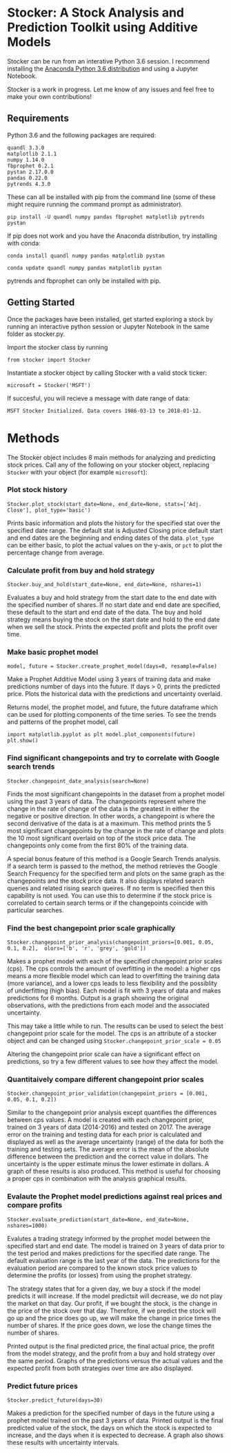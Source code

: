 # Stocker: A Stock Analysis and Prediction Toolkit using Additive Models 

Stocker can be run from an interative Python 3.6 session. I recommend 
installing the [Anaconda Python 3.6 distribution](https://www.anaconda.com/download/)
and using a Jupyter Notebook. 
 
Stocker is a work in progress. Let me know of any issues and feel 
free to make your own contributions! 

## Requirements 

Python 3.6 and the following packages are required:

	quandl 3.3.0
	matplotlib 2.1.1
	numpy 1.14.0
	fbprophet 0.2.1
	pystan 2.17.0.0
	pandas 0.22.0
	pytrends 4.3.0

These can all be installed with pip from the command line
(some of these might require running the command prompt as 
administrator). 

`pip install -U quandl numpy pandas fbprophet matplotlib pytrends pystan`

If pip does not work and you have the Anaconda 
distribution, try installing with conda:

`conda install quandl numpy pandas matplotlib pystan`

`conda update quandl numpy pandas matplotlib pystan`

pytrends and fbprophet can only be installed with pip. 

## Getting Started

Once the packages have been installed, get started exploring a stock 
by running an interactive python session or Jupyter Notebook in the same
folder as stocker.py. 

Import the stocker class by running

`from stocker import Stocker`

Instantiate a stocker object by calling Stocker with a valid stock ticker:

`microsoft = Stocker('MSFT')`

If succesful, you will recieve a message with date range of data:

`MSFT Stocker Initialized. Data covers 1986-03-13 to 2018-01-12.`

# Methods

The Stocker object includes 8 main methods for analyzing and predicting 
stock prices. Call any of the following on your stocker object, replacing
`Stocker` with your object (for example `microsoft`):

### Plot stock history

`Stocker.plot_stock(start_date=None, end_date=None, stats=['Adj. Close'], plot_type='basic')`
	
Prints basic information and plots the history for the specified stat 
over the specified date range. The default stat is Adjusted Closing price
default start and end dates are the beginning and ending dates
of the data. `plot_type` can be either basic, to plot the actual values on the 
y-axis, or `pct` to plot the percentage change from average. 

### Calculate profit from buy and hold strategy

`Stocker.buy_and_hold(start_date=None, end_date=None, nshares=1)`

Evaluates a buy and hold strategy from the start date to the end date
with the specified number of shares. If no start date and end date are 
specified, these default to the start and end date of the data. The buy and
hold strategy means buying the stock on the start date and hold to the end date
when we sell the stock. Prints the expected profit and plots the profit over time. 

### Make basic prophet model

`model, future = Stocker.create_prophet_model(days=0, resample=False)`

Make a Prophet Additive Model using 3 years of training data
and make predictions number of days into the future. If days > 0, prints the 
predicted price. Plots the historical data with the predictions and uncertainty overlaid.

Returns model, the prophet model, and future, the future dataframe which can be used 
for plotting components of the time series. 
To see the trends and patterns of the prophet model, call 

`import matplotlib.pyplot as plt
model.plot_components(future)
plt.show()`

### Find significant changepoints and try to correlate with Google search trends

`Stocker.changepoint_date_analysis(search=None)`

Finds the most significant changepoints in the dataset from a prophet model 
using the past 3 years of data. The changepoints represent where the change in the
rate of change of the data is the greatest in either the negative or positive
direction. In other words, a changepoint is where the second derivative of the data 
is at a maximum. This method prints the 5 most significant changepoints by the 
change in the rate of change and plots the 10 most significant overlaid on top of the 
stock price data. The changepoints only come from the first 80% of the training data.

A special bonus feature of this method is a Google Search Trends analysis. If a search term is 
passed to the method, the method retrieves the Google Search Frequency for the specified term and plots
on the same graph as the changepoints and the stock price data. It also displays related 
search queries and related rising search queires. If no 
term is specified then this capability is not used. You can use
this to determine if the stock price is correlated to certain search terms or if the 
changepoints coincide with particular searches. 

### Find the best changepoint prior scale graphically

`Stocker.changepoint_prior_analysis(changepoint_priors=[0.001, 0.05, 0.1, 0.2], 
olors=['b', 'r', 'grey', 'gold'])`

Makes a prophet model with each of the specified changepoint prior scales (cps).
The cps controls the amount of overfitting in the model: a higher cps means a more
flexible model which can lead to overfitting the training data (more variance), 
and a lower cps leads to less flexibility and the possiblity of underfitting (high bias).
Each model is fit with 3 years of data and makes predictions for 6 months. Output is 
a graph showing the original observations, with the predictions from each model 
and the associated uncertainty.

This may take a little while to run. The results can be used to select the best 
changepoint prior scale for the model. The cps is an attribute of a stocker object 
and can be changed using `Stocker.changepoint_prior_scale = 0.05` 

Altering the changepoint prior scale can have a significant effect on predictions,
so try a few different values to see how they affect the model.

### Quantitaively compare different changepoint prior scales

`Stocker.changepoint_prior_validation(changepoint_priors = [0.001, 0.05, 0.1, 0.2])`

Similar to the changepoint prior analysis except quantifies the differences between 
cps values. A model is created with each changepoint prior, trained on 3 years of 
data (2014-2016) and tested on 2017. The average error on the training and testing
data for each prior is calculated and displayed as well as the average uncertainty
(range) of the data for both the training and testing sets. The average error is the 
mean of the absolute difference between the prediction and the correct value in dollars.
The uncertainty is the upper estimate minus the lower estimate in dollars.
A graph of these results is also produced. This method is useful for choosing
a proper cps in combination with the analysis graphical results. 

### Evalaute the Prophet model predictions against real prices and compare profits

`Stocker.evaluate_prediction(start_date=None, end_date=None, nshares=1000)`

Evalutes a trading strategy informed by the prophet model 
between the specified start and end date. The model is trained on 3 years of data 
prior to the test period and makes predictions for the specified date range. The 
default evaluation range is the last year of the data. The predictions for the 
evaluation period are compared to the known stock price values to determine the profits (or losses) 
from using the prophet strategy. 

The strategy states that for a given  day, we buy a stock if the model predicts it will increase.
If the model predictsit will decrease, we do not play the market on that day. 
Our profit, if we bought the stock, is the change in the price of the stock over that day. 
Therefore, if we predict the stock will go up and the price does go up, we will make the change
in price times the number of shares. If the price goes down, we lose the change times
the number of shares. 

Printed output is the final predicted price, the final actual price, the 
profit from the model strategy, and the profit from a buy and hold strategy over the 
same period. Graphs of the predictions versus the actual values and the expected 
profit from both strategies over time are also displayed. 

### Predict future prices

`Stocker.predict_future(days=30)`

Makes a prediction for the specified number of days in the future 
using a prophet model trained on the past 3 years of data. Printed output 
is the final predicted value of the stock, the days on which the stock is 
expected to increase, and the days when it is expected to decrease.
A graph also shows these results with uncertainty intervals.
	

